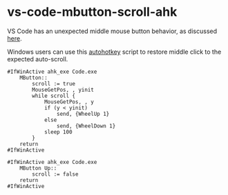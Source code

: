 # vs-code-mbutton-scroll-ahk

VS Code has an unexpected middle mouse button behavior, as discussed [here](https://github.com/Microsoft/vscode/issues/6302).

Windows users can use this [autohotkey](https://www.autohotkey.com/) script to restore middle click to the expected auto-scroll.

```
#IfWinActive ahk_exe Code.exe
	MButton::
		scroll := true
		MouseGetPos, , yinit
		while scroll {
			MouseGetPos, , y
			if (y < yinit)
				send, {WheelUp 1}
			else
				send, {WheelDown 1}
			sleep 100
		}
	return
#IfWinActive

#IfWinActive ahk_exe Code.exe
	MButton Up::
		scroll := false
	return
#IfWinActive
```
